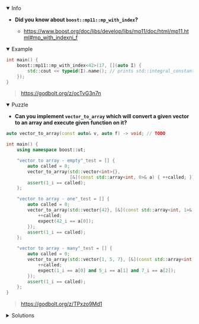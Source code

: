 <details open><summary>Info</summary><p>

* **Did you know about `boost::mp11::mp_with_index`?**

  * https://www.boost.org/doc/libs/develop/libs/mp11/doc/html/mp11.html#mp_with_indexni_f

</p></details><details open><summary>Example</summary><p>

```cpp
int main() {
    boost::mp11::mp_with_index<42>(17, [](auto I) {
        std::cout << typeid(I).name(); // prints std::integral_constant<int, 17>
    });
}
```

> https://godbolt.org/z/ocTvG3n7n

</p></details><details open><summary>Puzzle</summary><p>

* **Can you implement `vector_to_array` which will convert a given vector to an array and execute given function on it?**

```cpp
auto vector_to_array(const auto& v, auto f) -> void; // TODO

int main() {
    using namespace boost::ut;

    "vector to array - empty"_test = [] {
        auto called = 0;
        vector_to_array(std::vector<int>{},
                        [&](const std::array<int, 0>& a) { ++called; });
        assert(1_i == called);
    };

    "vector to array - one"_test = [] {
        auto called = 0;
        vector_to_array(std::vector{42}, [&](const std::array<int, 1>& a) {
            ++called;
            expect(42_i == a[0]);
        });
        assert(1_i == called);
    };

    "vector to array - many"_test = [] {
        auto called = 0;
        vector_to_array(std::vector{1, 5, 7}, [&](const std::array<int, 3>& a) {
            ++called;
            expect(1_i == a[0] and 5_i == a[1] and 7_i == a[2]);
        });
        assert(1_i == called);
    };
}
```

> https://godbolt.org/z/TPxzo9Md1

</p></details><details><summary>Solutions</summary><p>

```cpp
template<class... Ts> struct overloaded : Ts... { using Ts::operator()...; };
template<class... Ts> overloaded(Ts...) -> overloaded<Ts...>;

auto vector_to_array(const auto& v, auto f) -> void {
    if (v.size() >= 2048)
        throw std::overflow_error("Vector size is not less than 2048");
    using type = std::decay_t<decltype(v[0])>;
    boost::mp11::mp_with_index<2048>(v.size(), 
        overloaded {
            // only generate invocable lambdas
            [&](auto I) -> std::enable_if_t<std::is_invocable_v<decltype(f), std::array<type, I>>> {
                f([&v] <std::size_t ...Ix> (std::index_sequence<Ix...>) -> std::array<type, I> {
                    return {v[Ix]...};
                } (std::make_index_sequence<I>()));
            }, 
            // probably not the solution :)
            [](std::size_t) {}
        });
}
```

> https://godbolt.org/z/Yhb4h31jh
 
```cpp
template<typename F, typename Ret, typename FirstArg, typename... Rest>
FirstArg helper(Ret (F::*)(FirstArg, Rest...) const);

template<typename F>
struct first_argument {
    typedef decltype( helper(&F::operator()) ) type;
};

template<typename T>
using array_element_type_t =  std::remove_cv_t<std::remove_reference_t<decltype(*std::begin(std::declval<T&>()))>>;

template<typename T, std::size_t N>
auto vector_to_array_impl(const auto& v, auto f) -> void
{
    std::array<T, N> a{};
    if constexpr ( N > 0)
    {
        boost::mp11::mp_with_index<N+1>(N,
            [&](auto I) {
                [&]<std::size_t ...Ix>(std::index_sequence<Ix...>) {
                    a = {v[Ix]...};
                } (std::make_index_sequence<I>());
        });
    }
    f(a);
}

auto vector_to_array(const auto& v, auto f) -> void
{
    using Array = typename first_argument<decltype(f)>::type;
    constexpr std::size_t N = Array{}.size();
    return vector_to_array_impl<array_element_type_t<Array>, N>(v, f);
}
```
> https://godbolt.org/z/xEY66zfsE
